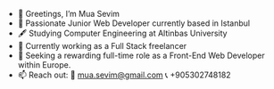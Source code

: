 - 👋 Greetings, I’m Mua Sevim
- 👀 Passionate Junior Web Developer currently based in Istanbul
- 🖋️ Studying Computer Engineering at Altinbas University 
- 🌱 Currently working as a Full Stack freelancer
- 💼 Seeking a rewarding full-time role as a Front-End Web Developer within Europe. 
- 📫 Reach out:
   📩 mua.sevim@gmail.com
   📞 +905302748182

<!---
MuaSevim/MuaSevim is a ✨ special ✨ repository because its `README.md` (this file) appears on your GitHub profile.
You can click the Preview link to take a look at your changes.
--->
